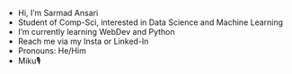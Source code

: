 - Hi, I’m Sarmad Ansari
- Student of Comp-Sci, interested in Data Science and Machine Learning
- I’m currently learning WebDev and Python
- Reach me via my Insta or Linked-In
- Pronouns: He/Him
- Miku🎙️

<!---
DerAnsari/DerAnsari is a ✨ special ✨ repository because its `README.md` (this file) appears on your GitHub profile.
You can click the Preview link to take a look at your changes.
--->
